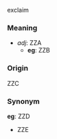 exclaim
### Meaning
+ _adj_: ZZA
	+ __eg__: ZZB

### Origin

ZZC

### Synonym

__eg__: ZZD

+ ZZE


